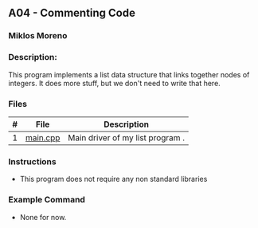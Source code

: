 ## A04 - Commenting Code
### Miklos Moreno
### Description:

This program implements a list data structure that links together nodes of integers. It does more stuff, but we don't need to write that here.

### Files

|   #   | File                 | Description                      |
| :---: | -------------------- | -------------------------------- |
|   1   | [main.cpp](main.cpp) | Main driver of my list program . |


### Instructions

- This program does not require any non standard libraries

### Example Command

- None for now.